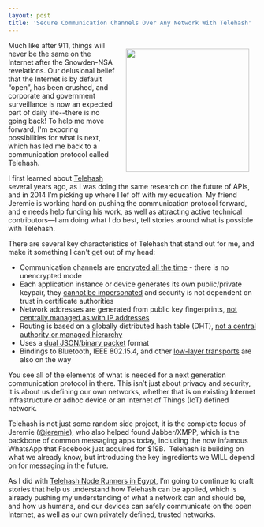 ```yaml
---
layout: post
title: 'Secure Communication Channels Over Any Network With Telehash'
---
```

<p><a href="http://telehash.org/"><img style="padding: 15px;" src="https://s3.amazonaws.com/kinlane-productions/telehash/telehash-logo-2.png" alt="" width="250" align="right" /></a></p>
<p>Much like after 911, things will never be the same on the Internet after the Snowden-NSA revelations. Our delusional belief that the Internet is by default &ldquo;open&rdquo;, has been crushed, and corporate and government surveillance is now an expected part of daily life--there is no going back! To help me move forward, I'm exporing possibilities for what is next, which has led me back to a communication protocol called Telehash.</p>
<p>I first learned about <a href="http://telehash.org/">Telehash</a> several years ago, as I was doing the same research on the future of APIs, and in 2014 I&rsquo;m picking up where I lef off with my education. My friend Jeremie is working hard on pushing the communication protocol forward, and e needs help funding his work, as well as attracting active technical contributors&mdash;I am doing what I do best, tell stories around what is possible with Telehash.</p>
<p>There are several key characteristics of Telehash that stand out for me, and make it something I can't get out of my head:</p>
<ul class="mainlist">
<li>Communication channels are <span style="text-decoration: underline;">encrypted all the time</span> - there is no unencrypted mode</li>
<li>Each application instance or device generates its own public/private keypair, they <span style="text-decoration: underline;">cannot be impersonated</span> and security is not dependent on trust in certificate authorities</li>
<li>Network addresses are generated from public key fingerprints, <span style="text-decoration: underline;">not centrally managed as with IP addresses</span></li>
<li>Routing is based on a globally distributed hash table (DHT), <span style="text-decoration: underline;">not a central authority or managed hierarchy</span></li>
<li>Uses a <span style="text-decoration: underline;">dual JSON/binary packet</span> format</li>
<li>Bindings to Bluetooth, IEEE 802.15.4, and other <span style="text-decoration: underline;">low-layer transports</span> are also on the way</li>
</ul>
<p>You see all of the elements of what is needed for a next generation communication protocol in there. This isn&rsquo;t just about privacy and security, it is about us defining our own networks, whether that is on existing Internet infrastructure or adhoc device or an Internet of Things (IoT) defined network.</p>
<p>Telehash is not just some random side project, it is the complete focus of Jeremie (<a href="https://twitter.com/jeremie">@jeremie</a>), who also helped found Jabber/XMPP, which is the backbone of common messaging apps today, including the now infamous WhatsApp that Facebook just acquired for $19B.&nbsp;&nbsp;Telehash is building on what we already know, but introducing the key ingredients we WILL depend on for messaging in the future.</p>
<p>As I did with <a href="http://kinlane.com/2011/02/11/telehash-node-runners-in-egypt/">Telehash Node Runners in Egypt</a>, I&rsquo;m going to continue to craft stories that help us understand how Telehash can be applied, which is already pushing my understanding of what a network can and should be, and how us humans, and our devices can safely communicate on the open Internet, as well as our own privately defined, trusted networks.</p>